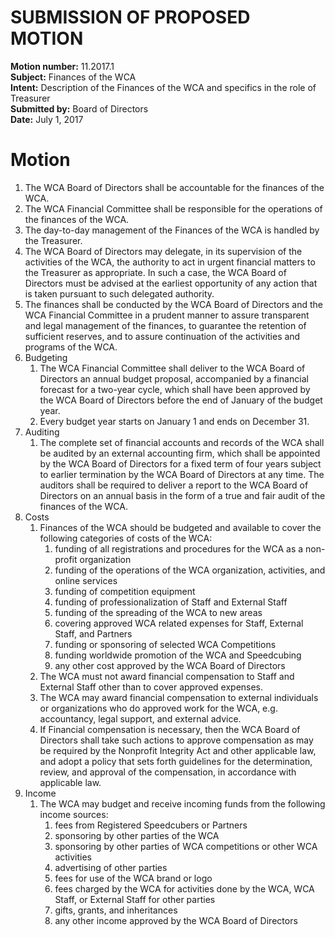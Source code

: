 # SUBMISSION OF PROPOSED MOTION

**Motion number:** 11.2017.1  
**Subject:** Finances of the WCA  
**Intent:** Description of the Finances of the WCA and specifics in the role of Treasurer  
**Submitted by:** Board of Directors  
**Date:** July 1, 2017  

# Motion

1. The WCA Board of Directors shall be accountable for the finances of the WCA.
2. The WCA Financial Committee shall be responsible for the operations of the finances of the WCA.
3. The day-to-day management of the Finances of the WCA is handled by the Treasurer.
4. The WCA Board of Directors may delegate, in its supervision of the activities of the WCA, the authority to act in urgent financial matters to the Treasurer as appropriate. In such a case, the WCA Board of Directors must be advised at the earliest opportunity of any action that is taken pursuant to such delegated authority.
5. The finances shall be conducted by the WCA Board of Directors and the WCA Financial Committee in a prudent manner to assure transparent and legal management of the finances, to guarantee the retention of sufficient reserves, and to assure continuation of the activities and programs of the WCA.
6. Budgeting
   1. The WCA Financial Committee shall deliver to the WCA Board of Directors an annual budget proposal, accompanied by a financial forecast for a two-year cycle, which shall have been approved by the WCA Board of Directors before the end of January of the budget year.
   2. Every budget year starts on January 1 and ends on December 31.
7. Auditing
   1. The complete set of financial accounts and records of the WCA shall be audited by an external accounting firm, which shall be appointed by the WCA Board of Directors for a fixed term of four years subject to earlier termination by the WCA Board of Directors at any time. The auditors shall be required to deliver a report to the WCA Board of Directors on an annual basis in the form of a true and fair audit of the finances of the WCA.
8. Costs
   1. Finances of the WCA should be budgeted and available to cover the following categories of costs of the WCA:
      1. funding of all registrations and procedures for the WCA as a non-profit organization
      2. funding of the operations of the WCA organization, activities, and online services
      3. funding of competition equipment
      4. funding of professionalization of Staff and External Staff
      5. funding of the spreading of the WCA to new areas
      6. covering approved WCA related expenses for Staff, External Staff, and Partners
      7. funding or sponsoring of selected WCA Competitions
      8. funding worldwide promotion of the WCA and Speedcubing
      9. any other cost approved by the WCA Board of Directors
   2. The WCA must not award financial compensation to Staff and External Staff other than to cover approved expenses.
   3. The WCA may award financial compensation to external individuals or organizations who do approved work for the WCA, e.g. accountancy, legal support, and external advice.
   4. If Financial compensation is necessary, then the WCA Board of Directors shall take such actions to approve compensation as may be required by the Nonprofit Integrity Act and other applicable law, and adopt a policy that sets forth guidelines for the determination, review, and approval of the compensation, in accordance with applicable law.
9. Income
   1. The WCA may budget and receive incoming funds from the following income sources:
      1. fees from Registered Speedcubers or Partners
      2. sponsoring by other parties of the WCA
      3. sponsoring by other parties of WCA competitions or other WCA activities
      4. advertising of other parties
      5. fees for use of the WCA brand or logo
      6. fees charged by the WCA for activities done by the WCA, WCA Staff, or External Staff for other parties
      7. gifts, grants, and inheritances
      8. any other income approved by the WCA Board of Directors
